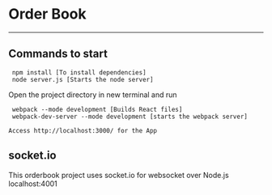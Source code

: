 # Order Book
-----------

Commands to start
------------------
```
 npm install [To install dependencies]
 node server.js [Starts the node server]
```

 Open the project directory in new terminal and run 
``` 
 webpack --mode development [Builds React files]
 webpack-dev-server --mode development [starts the webpack server]
```

```
Access http://localhost:3000/ for the App
```
socket.io 
--------------------
This orderbook project uses socket.io for websocket over Node.js
localhost:4001